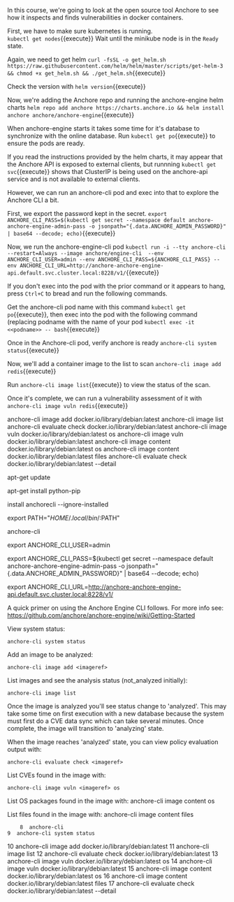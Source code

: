 In this course, we're going to look at the open source tool Anchore to see how it inspects and finds vulnerabilities in docker containers.

First, we have to make sure kubernetes is running.  
`kubectl get nodes`{{execute}}
Wait until the minikube node is in the `Ready` state.

Again, we need to get helm
`curl -fsSL -o get_helm.sh https://raw.githubusercontent.com/helm/helm/master/scripts/get-helm-3 && chmod +x get_helm.sh && ./get_helm.sh`{{execute}}

Check the version with `helm version`{{execute}}

Now, we're adding the Anchore repo and running the anchore-engine helm charts
`helm repo add anchore https://charts.anchore.io && helm install anchore anchore/anchore-engine`{{execute}}

When anchore-engine starts it takes some time for it's database to synchronize with the online database.  Run `kubectl get po`{{execute}} to ensure the pods are ready.

If you read the instructions provided by the helm charts, it may appear that the Anchore API is exposed to external clients, but runnning `kubectl get svc`{{execute}} shows that ClusterIP is being used on the anchore-api service and is not available to external clients.

However, we can run an anchore-cli pod and exec into that to explore the Anchore CLI a bit.

First, we export the password kept in the secret. `export ANCHORE_CLI_PASS=$(kubectl get secret --namespace default anchore-anchore-engine-admin-pass -o jsonpath="{.data.ANCHORE_ADMIN_PASSWORD}" | base64 --decode; echo)`{{execute}}

Now, we run the anchore-engine-cli pod `kubectl run -i --tty anchore-cli --restart=Always --image anchore/engine-cli  --env ANCHORE_CLI_USER=admin --env ANCHORE_CLI_PASS=${ANCHORE_CLI_PASS} --env ANCHORE_CLI_URL=http://anchore-anchore-engine-api.default.svc.cluster.local:8228/v1/`{{execute}}

If you don't exec into the pod with the prior command or it appears to hang, press `Ctrl+C` to bread and run the following commands.

Get the anchore-cli pod name with this command `kubectl get po`{{execute}}, then exec into the pod with the following command (replacing podname with the name of your pod `kubectl exec -it <<podname>> -- bash`{{execute}}

Once in the Anchore-cli pod, verify anchore is ready
`anchore-cli system status`{{execute}}

Now, we'll add a container image to the list to scan `anchore-cli image add redis`{{execute}}

Run `anchore-cli image list`{{execute}} to view the status of the scan.  

Once it's complete, we can run a vulnerability assessment of it with `anchore-cli image vuln redis`{{execute}}

anchore-cli image add docker.io/library/debian:latest
anchore-cli image list
anchore-cli evaluate check docker.io/library/debian:latest
anchore-cli image vuln docker.io/library/debian:latest os
anchore-cli image vuln docker.io/library/debian:latest
anchore-cli image content docker.io/library/debian:latest os
anchore-cli image content docker.io/library/debian:latest files
anchore-cli evaluate check docker.io/library/debian:latest --detail

apt-get update

apt-get install python-pip

install anchorecli --ignore-installed

export PATH="$HOME/.local/bin/:$PATH"

anchore-cli

export ANCHORE_CLI_USER=admin

export ANCHORE_CLI_PASS=$(kubectl get secret --namespace default anchore-anchore-engine-admin-pass -o jsonpath="{.data.ANCHORE_ADMIN_PASSWORD}" | base64 --decode; echo)

export ANCHORE_CLI_URL=http://anchore-anchore-engine-api.default.svc.cluster.local:8228/v1/



A quick primer on using the Anchore Engine CLI follows. For more info see: https://github.com/anchore/anchore-engine/wiki/Getting-Started

View system status:

    anchore-cli system status

Add an image to be analyzed:

    anchore-cli image add <imageref>

List images and see the analysis status (not_analyzed initially):

    anchore-cli image list

Once the image is analyzed you'll see status change to 'analyzed'. This may take some time on first execution with a new database because
the system must first do a CVE data sync which can take several minutes. Once complete, the image will transition to 'analyzing' state.

When the image reaches 'analyzed' state, you can view policy evaluation output with:

    anchore-cli evaluate check <imageref>

List CVEs found in the image with:

    anchore-cli image vuln <imageref> os

List OS packages found in the image with:
    anchore-cli image content <imageref> os

List files found in the image with:
    anchore-cli image content <imageref> files
	
	
	
	    8  anchore-cli
    9  anchore-cli system status
   10  anchore-cli image add docker.io/library/debian:latest
   11  anchore-cli image list
   12  anchore-cli evaluate check docker.io/library/debian:latest
   13  anchore-cli image vuln docker.io/library/debian:latest os
   14  anchore-cli image vuln docker.io/library/debian:latest
   15  anchore-cli image content docker.io/library/debian:latest os
   16  anchore-cli image content docker.io/library/debian:latest files
   17  anchore-cli evaluate check docker.io/library/debian:latest --detail

